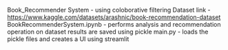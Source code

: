 Book_Recommender System - using coloborative filtering 
Dataset link - https://www.kaggle.com/datasets/arashnic/book-recommendation-dataset
BookRecommenderSystem.ipynb - performs analysis and recommendation operation on dataset results are saved using pickle
main.py - loads the pickle files and creates a UI using streamlit
